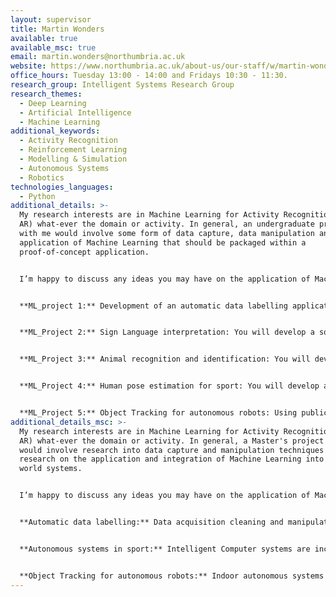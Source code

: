 ```yaml
---
layout: supervisor
title: Martin Wonders
available: true
available_msc: true
email: martin.wonders@northumbria.ac.uk
website: https://www.northumbria.ac.uk/about-us/our-staff/w/martin-wonders/
office_hours: Tuesday 13:00 - 14:00 and Fridays 10:30 - 11:30.
research_group: Intelligent Systems Research Group
research_themes:
  - Deep Learning
  - Artificial Intelligence
  - Machine Learning
additional_keywords:
  - Activity Recognition
  - Reinforcement Learning
  - Modelling & Simulation
  - Autonomous Systems
  - Robotics
technologies_languages:
  - Python
additional_details: >-
  My research interests are in Machine Learning for Activity Recognition (ML for
  AR) what-ever the domain or activity. In general, an undergraduate project
  with me would involve some form of data capture, data manipulation and
  application of Machine Learning that should be packaged within a
  proof-of-concept application.


  I’m happy to discuss any ideas you may have on the application of Machine Learning to sensor data, images or video but if you are unsure then you can choose from any of the following projects:


  **ML_project 1:** Development of an automatic data labelling application: You will develop a software application that will use Machine learning to do object detection that automatically produces bounding boxes for further object detection.


  **ML_Project 2:** Sign Language interpretation: You will develop a software application proof of concept that uses the state of the art in Machine learning techniques for interpreting sign language from images.


  **ML_Project 3:** Animal recognition and identification: You will develop a software application proof of concept that uses the state of the art in Machine learning techniques for recognition and identification of specific, individual animals in a herd.


  **ML_Project 4:** Human pose estimation for sport: You will develop a software application proof of concept that uses the state of the art in Machine learning techniques for analysing human pose in sport. The aim here is to be able to indicate where an athlete can improve posture, position and technique within the range of known ideals.


  **ML_Project 5:** Object Tracking for autonomous robots: Using publicly available data you will investigate and demonstrate (with a working application) the state of the art in object tracking techniques for use in robotics or autonomous vehicles.
additional_details_msc: >-
  My research interests are in Machine Learning for Activity Recognition (ML for
  AR) what-ever the domain or activity. In general, a Master's project with me
  would involve research into data capture and manipulation techniques or
  research on the application and integration of Machine Learning into real
  world systems.


  I’m happy to discuss any ideas you may have on the application of Machine Learning to sensor data, images or video but if you are unsure then you can consider any of the following project areas:


  **Automatic data labelling:** Data acquisition cleaning and manipulation takes considerable time in any Machine Learning project. For this reason, the majority of published research makes use of curated freely available datasets. These datasets often have anomalies and can be biased so any ML that uses them could propagate the anomalies and the bias. This research project will investigate the bias in freely available datasets and determine whether the new trend in automatic data labelling systems propagates this bias.


  **Autonomous systems in sport:** Intelligent Computer systems are increasingly being used in live sporting events to assist human umpires and referees e.g. Hawkeye and Goal Line Technology. In this project you will research the current state of the art in computer vision with respect to Video Assisted Refereeing (VAR). The aim here is to establish whether Computer Vision systems could be used to indicate to the Video Assistant Referee what the decision should be. To provide more focussed research the project would concentrate on off-side decisions.


  **Object Tracking for autonomous robots:** Indoor autonomous systems are ubiquitous in state-of-the-art warehouse environments e.g. Amazon's warehouse and Ocado but quite often these systems make limited use of fully autonomous robots. We are currently a long way from having autonomous robots that can fully understand dynamic, unpredictable environments. This may be due to the limitations in tracking objects once they are recognised by computer vision systems. In this project you will research the latest developments in indoor obstacle detection and tracking. The aim here is to propose, through research and testing, a feasible system for indoor obstacle detection and tracking.
---
```

